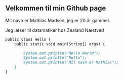 ## Velkommen til min Github page

Mit navn er Mathias Madsen, jeg er 20 år gammel.

Jeg læser til datamatiker hos Zealand Næstved


```markdown
public class Hello {
    public static void main(String[] args) {

        System.out.println("Hello World");
        System.out.println("Hello");
        System.out.println("Mit navn er Mathias");
    }
}

```
